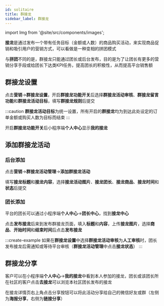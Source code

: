 ```yaml
---
id: solitaire
title: 群接龙
sidebar_label: 群接龙
---
```

import Img from '@site/src/components/images';

**接龙**是通过发布一个带有任务目标（金额或人数）的商品购买活动，来实现商品促销和吸引用户的营销方式，可以看做是一种变相的拼团模式

与**拼团**不同的是，群接龙只能通过团长或后台发布，目的是为了让团长有更多的营销分享手段或给团长下达类KPI任务，提高团长的积极性，从而提高平台销售额

## 群接龙设置
点击**营销**->**群接龙设置**，开启**群接龙功能开关**后选择**群接龙活动审核**、**群接龙留言功能**和**群接龙活动目标**，填写**群接龙规则**后提交
<Img i="marketing-solitaire-1.png"/>

:::caution
**群接龙活动目标**为统一设置，所有开启的**群接龙**均为到达此处设定的订单金额或购买人数为目标而结束
:::

开启**群接龙功能开关**后小程序端**个人中心**显示**我的接龙**
<Img i="marketing-solitaire-2.png"/>

## 添加群接龙活动
### 后台添加
点击**营销**->**群接龙活动管理**->**添加群接龙活动**
<Img i="marketing-solitaire-3.png"/>

填写**接龙标题**和**接龙内容**，选择**接龙活动图片**、**接龙团长**、**接龙商品**、**接龙时间**和**状态**后提交
<Img i="marketing-solitaire-4.png"/>

### 团长添加
平台的团长可以通过小程序端**个人中心**->**团长中心**，找到**接龙中心**
<Img i="marketing-solitaire-5.png"/>

点击**发布接龙**后来到发布群接龙页面，填入**标题**和**内容**，上传**接龙图片**，选择**商品**、**开始时间**和**结束时间**后点击**发布接龙**
<Img i="marketing-solitaire-6.png"/>

:::create-example
如果在**群接龙设置**中选择**群接龙活动审核**为**人工审核**时，团长发布接龙后需通知或等待平台审核（**群接龙活动管理**中点击**接龙状态**）
:::

## 群接龙分享
客户可以在小程序端**个人中心**->**我的接龙**中看到本人参加的接龙，团长或该团长所在社区的客户点击**去接龙**可以浏览本社区团长发布的接龙
<Img i="marketing-solitaire-8.png"/>

在接龙详情页右上角点击分享按钮可以将此活动分享给自己的微信好友或群（左侧为**海报分享**，右侧为**链接分享**）
<Img i="marketing-solitaire-7.png"/>
